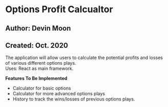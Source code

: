 # Options Profit Calcualtor
## Author: Devin Moon
## Created: Oct. 2020

The application will allow users to calculate the potential profits and losses
of various different options plays. <br>
Uses: React as main framework.

**Features To Be Implemented**
- Calculator for basic options
- Calculator for more advanced options plays
- History to track the wins/losses of previous options plays.
